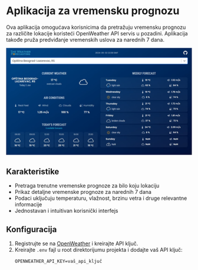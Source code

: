 # Aplikacija za vremensku prognozu

Ova aplikacija omogućava korisnicima da pretražuju vremensku prognozu za različite lokacije koristeći OpenWeather API servis u pozadini. Aplikacija takođe pruža predviđanje vremenskih uslova za narednih 7 dana.

![Primer pretrage](src/assets/example.jpg)


## Karakteristike

- Pretraga trenutne vremenske prognoze za bilo koju lokaciju
- Prikaz detaljne vremenske prognoze za narednih 7 dana
- Podaci uključuju temperaturu, vlažnost, brzinu vetra i druge relevantne informacije
- Jednostavan i intuitivan korisnički interfejs


## Konfiguracija

1. Registrujte se na [OpenWeather](https://openweathermap.org/) i kreirajte API ključ.
2. Kreirajte `.env` fajl u root direktorijumu projekta i dodajte vaš API ključ:
    ```
    OPENWEATHER_API_KEY=vaš_api_ključ
    ```